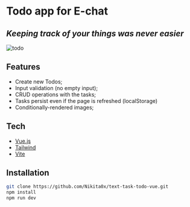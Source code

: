 # Todo app for E-chat
## _Keeping track of your things was never easier_

![todo](https://github.com/Nikita0x/text-task-todo-vue/assets/114003900/b6020562-9a67-4214-9fde-74a64c10430b)

## Features

- Create new Todos;
- Input validation (no empty input);
- CRUD operations with the tasks;
- Tasks persist even if the page is refreshed (localStorage)
- Conditionally-rendered images;

## Tech

- [Vue.js]  
- [Tailwind]
- [Vite]

## Installation

```sh
git clone https://github.com/Nikita0x/text-task-todo-vue.git
npm install
npm run dev
```

   [Vue.js]: <https://vuejs.org/>
   [Tailwind]: <https://tailwindcss.com/>
   [Vite]: <https://vitejs.dev/>
